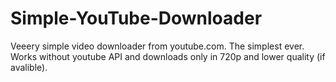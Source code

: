 # Simple-YouTube-Downloader
Veeery simple video downloader from youtube.com.
The simplest ever.
Works without youtube API and downloads only in 720p and lower quality (if avalible).
